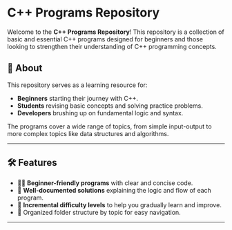 # C++ Programs Repository

Welcome to the **C++ Programs Repository**! This repository is a collection of basic and essential C++ programs designed for beginners and those looking to strengthen their understanding of C++ programming concepts.

## 📖 About

This repository serves as a learning resource for:
- **Beginners** starting their journey with C++.
- **Students** revising basic concepts and solving practice problems.
- **Developers** brushing up on fundamental logic and syntax.

The programs cover a wide range of topics, from simple input-output to more complex topics like data structures and algorithms.

---

## 🛠 Features

- 🧑‍🏫 **Beginner-friendly programs** with clear and concise code.
- 📘 **Well-documented solutions** explaining the logic and flow of each program.
- 🧩 **Incremental difficulty levels** to help you gradually learn and improve.
- 📂 Organized folder structure by topic for easy navigation.

---

